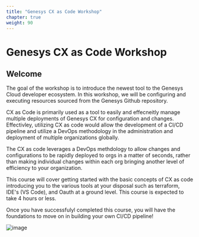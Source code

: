 ```yaml
---
title: "Genesys CX as Code Workshop"
chapter: true
weight: 90
---
```


# Genesys CX as Code Workshop
## Welcome

The goal of the workshop is to introduce the newest tool to the Genesys Cloud developer ecosystem. In this workshop, we will be configuring and executing resources sourced from the Genesys Github repository.

CX as Code is primarily used as a tool to easily and effecneitly manage multiple deployments of Genesys CX for configuration and changes. Effectivley, utilizing CX as code would allow the development of a CI/CD pipeline and utilize a DevOps methodology in the administration and deployment of multiple organizations globally. 

The CX as code leverages a DevOps methdology to allow changes and configurations to be rapidly deployed to orgs in a matter of seconds, rather than making individual changes within each org bringing another level of efficiency to your organization. 

This course will cover getting started with the basic concepts of CX as code introducing you to the various tools at your disposal such as terraform, IDE's (VS Code), and Oauth at a ground level. This course is expected to take 4 hours or less. 

Once you have successfulyl completed this course, you will have the foundations to move on in building your own CI/CD pipeline!

![image](/images/Developerimage.jpg)

